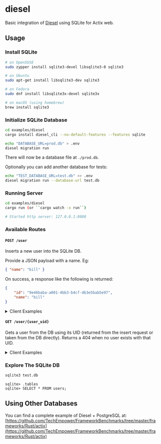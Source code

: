 # diesel

Basic integration of [Diesel](https://diesel.rs/) using SQLite for Actix web.

## Usage

### Install SQLite

```sh
# on OpenSUSE
sudo zypper install sqlite3-devel libsqlite3-0 sqlite3

# on Ubuntu
sudo apt-get install libsqlite3-dev sqlite3

# on Fedora
sudo dnf install libsqlite3x-devel sqlite3x

# on macOS (using homebrew)
brew install sqlite3
```

### Initialize SQLite Database

```sh
cd examples/diesel
cargo install diesel_cli --no-default-features --features sqlite

echo "DATABASE_URL=prod.db" > .env
diesel migration run
```

There will now be a database file at `./prod.db`.

Optionally you can add another database for tests:

```sh
echo "TEST_DATABASE_URL=test.db" >> .env
diesel migration run --database-url test.db
```

### Running Server

```sh
cd examples/diesel
cargo run (or ``cargo watch -x run``)

# Started http server: 127.0.0.1:8080
```

### Available Routes

#### `POST /user`

Inserts a new user into the SQLite DB.

Provide a JSON payload with a name. Eg:
```json
{ "name": "bill" }
```

On success, a response like the following is returned:
```json
{
    "id": "9e46baba-a001-4bb3-b4cf-4b3e5bab5e97",
    "name": "bill"
}
```

<details>
  <summary>Client Examples</summary>

  Using [HTTPie](https://httpie.org/):
  ```sh
  http POST localhost:8080/user name=bill
  ```

  Using cURL:
  ```sh
  curl -S -X POST --header "Content-Type: application/json" --data '{"name":"bill"}' http://localhost:8080/user
  ```
</details>

#### `GET /user/{user_uid}`

Gets a user from the DB using its UID (returned from the insert request or taken from the DB directly). Returns a 404 when no user exists with that UID.

<details>
  <summary>Client Examples</summary>

  Using [HTTPie](https://httpie.org/):
  ```sh
  http localhost:8080/user/9e46baba-a001-4bb3-b4cf-4b3e5bab5e97
  ```

  Using cURL:
  ```sh
  curl -S http://localhost:8080/user/9e46baba-a001-4bb3-b4cf-4b3e5bab5e97
  ```
</details>

### Explore The SQLite DB

```sh
sqlite3 test.db
```

```
sqlite> .tables
sqlite> SELECT * FROM users;
```


## Using Other Databases

You can find a complete example of Diesel + PostgreSQL at: [https://github.com/TechEmpower/FrameworkBenchmarks/tree/master/frameworks/Rust/actix](https://github.com/TechEmpower/FrameworkBenchmarks/tree/master/frameworks/Rust/actix)
